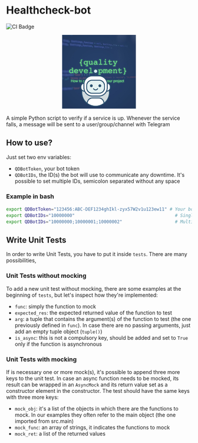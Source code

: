 # Healthcheck-bot
![CI Badge](https://github.com/QD-2022/Healthcheck-bot/actions/workflows/ci.yml/badge.svg)

<p align="center">
    <img src="icon.jpeg" alt="logo" width="200">
</p>

A simple Python script to verify if a service is up. Whenever the service falls, a message will be sent to a user/group/channel with Telegram

## How to use?
Just set two env variables:
- `QDBotToken`, your bot token
- `QDBotIDs`, the ID(s) the bot will use to communicate any downtime. It's possible to set multiple IDs, semicolon separated without any space

### Example in bash
```bash
export QDBotToken="123456:ABC-DEF1234ghIkl-zyx57W2v1u123ew11" # Your bot token
export QDBotIDs="10000000"                                      # Single ID
export QDBotIDs="10000000;10000001;10000002"                    # Multiple IDs
```

## Write Unit Tests
In order to write Unit Tests, you have to put it inside `tests`.
There are many possibilities, 

### Unit Tests without mocking
To add a new unit test without mocking, there are some examples at the beginning of `tests`, but let's inspect how they're implemented:
- `func`: simply the function to mock
- `expected_res`: the expected returned value of the function to test
- `arg`: a tuple that contains the argument(s) of the function to test (the one previously defined in `func`). In case there are no passing arguments, just add an empty tuple object (`tuple()`)
- `is_async`: this is not a compulsory key, should be added and set to `True` only if the function is asynchronous

### Unit Tests with mocking
If is necessary one or more mock(s), it's possible to append three more keys to the unit test.
In case an async function needs to be mocked, its result can be wrapped in an `AsyncMock` and its return value set as a constructor element in the constructor. 
The test should have the same keys with three more keys:
- `mock_obj`: it's a list of the objects in which there are the functions to mock. In our examples they often refer to the main object (the one imported from src.main)
- `mock_func`: an array of strings, it indicates the functions to mock
- `mock_ret`: a list of the returned values
